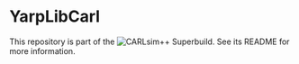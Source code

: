# YarpLibCarl
This repository is part of the ![CARLsim++ Superbuild](https://github.com/UCI-CARL/CARLsimPP).
See its README for more information. 
